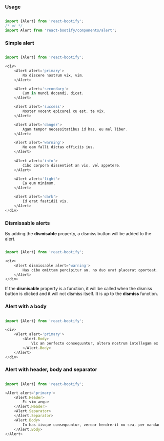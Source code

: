 
### Usage

```js static

import {Alert} from 'react-bootify';
/* or */
import Alert from 'react-bootify/components/alert';
```


### Simple alert


```js

import {Alert} from 'react-bootify';

<div>
    <Alert alert='primary'>
        No discere nostrum vix, vim.
    </Alert>

    <Alert alert='secondary'>
        Cum in mundi docendi, dicat.
    </Alert>

    <Alert alert='success'>
        Noster vocent epicurei cu est, te vix.
    </Alert>

    <Alert alert='danger'>
        Agam tempor necessitatibus id has, eu mel liber.
    </Alert>

    <Alert alert='warning'>
        Ne eam falli dictas officiis ius.
    </Alert>
 
    <Alert alert='info'>
        Cibo corpora dissentiet an vis, vel appetere.
    </Alert>

    <Alert alert='light'>
        Ea eum minimum.
    </Alert>

    <Alert alert='dark'>
        Id erat fastidii vis.
    </Alert>
</div>

 ```
### Dismissable alerts

By adding the **dismisable** property, a dismiss button will be added to the alert.

```js

import {Alert} from 'react-bootify';

<div>
    <Alert dismissable alert='warning'>
        Has cibo omittam percipitur an, no duo erat placerat oporteat.
    </Alert>
</div>
```

If the **dismisable** property is a function, it will be called when the dismiss 
button is clicked and it will not dismiss itself. It is up to the **dismiss** function.


### Alert with a body

```js

import {Alert} from 'react-bootify';

<div>
    <Alert alert='primary'>
        <Alert.Body>
            Vix an perfecto consequuntur, altera nostrum intellegam ex mel in.
        </Alert.Body>
    </Alert>
</div>

```


### Alert with header, body and separator

```js

import {Alert} from 'react-bootify';

<Alert alert='primary'>
    <Alert.Header>
        Ei vim aeque
    </Alert.Header>
    <Alert.Separator>
    </Alert.Separator>
    <Alert.Body>
        In has iisque consequuntur, verear hendrerit no sea, per mandamus convenire evertitur et. Sensibus voluptatum ea has. Putant equidem scriptorem.
    </Alert.Body>
</Alert>

 ```

